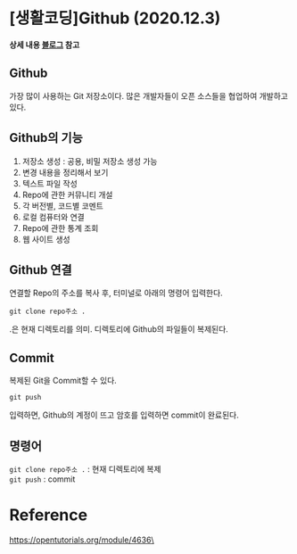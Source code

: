 # [생활코딩]Github (2020.12.3)  
  
**상세 내용 [블로그](https://greedysiru.tistory.com/9?category=860703) 참고**  
  
## Github  
가장 많이 사용하는 Git 저장소이다. 많은 개발자들이 오픈 소스들을 협업하여 개발하고 있다.
  
## Github의 기능  
  1. 저장소 생성 : 공용, 비밀 저장소 생성 가능  
  1. 변경 내용을 정리해서 보기  
  1. 텍스트 파일 작성  
  1. Repo에 관한 커뮤니티 개설  
  1. 각 버전별, 코드별 코멘트  
  1. 로컬 컴퓨터와 연결  
  1. Repo에 관한 통계 조회  
  1. 웹 사이트 생성  

## Github 연결  
연결할 Repo의 주소를 복사 후, 터미널로 아래의 명령어 입력한다.
```posix
git clone repo주소 .
```
.은 현재 디렉토리를 의미. 디렉토리에 Github의 파일들이 복제된다. 
  
## Commit
  
복제된 Git을 Commit할 수 있다.
```posix
git push
```
입력하면, Github의 계정이 뜨고 암호를 입력하면 commit이 완료된다.  
  
## 명령어
`git clone repo주소 .` : 현재 디렉토리에 복제  
`git push` : commit  






# Reference
https://opentutorials.org/module/4636\